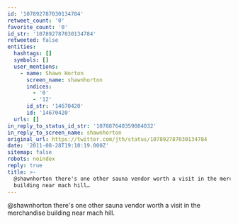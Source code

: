 ```yaml
---
id: '107892787030134784'
retweet_count: '0'
favorite_count: '0'
id_str: '107892787030134784'
retweeted: false
entities:
  hashtags: []
  symbols: []
  user_mentions:
    - name: Shawn Horton
      screen_name: shawnhorton
      indices:
        - '0'
        - '12'
      id_str: '14670420'
      id: '14670420'
  urls: []
in_reply_to_status_id_str: '107887640359084032'
in_reply_to_screen_name: shawnhorton
original_url: https://twitter.com/jth/status/107892787030134784
date: '2011-08-28T19:10:19.000Z'
sitemap: false
robots: noindex
reply: true
title: >-
  @shawnhorton there's one other sauna vendor worth a visit in the merchandise
  building near mach hill…
---
```


@shawnhorton there's one other sauna vendor worth a visit in the merchandise building near mach hill.